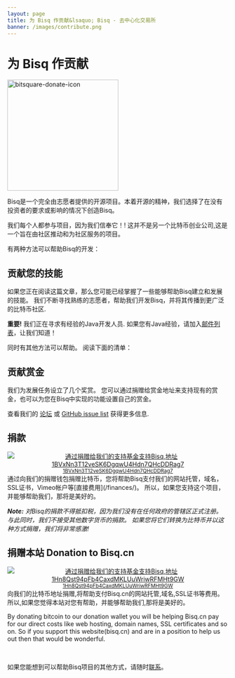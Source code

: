 ```yaml
---
layout: page
title: 为 Bisq 作贡献&lsaquo; Bisq - 去中心化交易所
banner: /images/contribute.png
---
```

# 为 Bisq 作贡献

<img class="alignright size-full wp-image-116" src="/images/bitsquare-donate-icon.png" alt="bitsquare-donate-icon" width="253" height="253" srcset="/images/bitsquare-donate-icon.png 253w, /images/bitsquare-donate-icon-150x150.png 150w, /images/bitsquare-donate-icon-250x250.png 250w" sizes="(max-width: 253px) 100vw, 253px"/>

Bisq是一个完全由志愿者提供的开源项目。本着开源的精神，我们选择了在没有投资者的要求或影响的情况下创造Bisq。

我们每个人都参与项目，因为我们信奉它！! 这并不是另一个比特币创业公司,这是一个旨在由社区推动和为社区服务的项目。

有两种方法可以帮助Bisq的开发：

## 贡献您的技能

如果您正在阅读这篇文章，那么您可能已经掌握了一些能够帮助Bisq建立和发展的技能。 我们不断寻找熟练的志愿者，帮助我们开发Bisq，并将其传播到更广泛的比特币社区.

**重要!** 我们正在寻求有经验的Java开发人员. 如果您有Java经验，请加入[邮件列表](/community/#mailing-list)，让我们知道！

同时有其他方法可以帮助。 阅读下面的清单：

## 贡献赏金

我们为发展任务设立了几个奖赏。 您可以通过捐赠给赏金地址来支持现有的赏金，也可以为您在Bisq中实现的功能设置自己的赏金。

查看我们的 [论坛](https://forum.bitsquare.io/t/bitsquare-bounties-rule-set-and-overview/220) 或 [GitHub issue list](https://github.com/bitsquare/bitsquare/issues) 获得更多信息.

## 捐款

<div style="float: right; text-align: center;">
  <a href="https://blockchain.info/address/1BVxNn3T12veSK6DgqwU4Hdn7QHcDDRag7"><img src="/images/donate-to-bitsquare.png" alt="通过捐赠给我们的支持基金支持Bisq,地址 1BVxNn3T12veSK6DgqwU4Hdn7QHcDDRag7"><br>
    <small>1BVxNn3T12veSK6DgqwU4Hdn7QHcDDRag7</small>
  </a>
</div>
通过向我们的捐赠钱包捐赠比特币，您将帮助Bisq支付我们的网站托管，域名，SSL证书，Vimeo帐户等[直接费用](/finances/)。 所以，如果您支持这个项目，并能够帮助我们，那将是美好的。

_**Note:** 对Bisq的捐款不得抵扣税，因为我们没有在任何政府的管辖区正式注册。 与此同时，我们不接受其他数字货币的捐款。 如果您将它们转换为比特币并以这种方式捐赠，我们将非常感激!_

## 捐赠本站 Donation to Bisq.cn

<div style="float: right; text-align: center;">
  <a href="https://blockchain.info/address/1Hn8Qst94pFb4CaxdMKLUuWriwRFMHt9GW"><img src="/images/donate-to-bisq-cn.png" alt="通过捐赠给我们的支持基金支持Bisq,地址 1Hn8Qst94pFb4CaxdMKLUuWriwRFMHt9GW"><br>
    <small>1Hn8Qst94pFb4CaxdMKLUuWriwRFMHt9GW</small>
  </a>
</div>
向我们的比特币地址捐赠,将帮助支付Bisq.cn的网站托管,域名,SSL证书等费用。所以,如果您觉得本站对您有帮助，并能够帮助我们,那将是美好的。

By donating bitcoin to our donation wallet you will be helping Bisq.cn pay for our direct costs like web hosting, domain names, SSL certificates and so on. So if you support this website(bisq.cn) and are in a position to help us out then that would be wonderful.



<br>

如果您能想到可以帮助Bisq项目的其他方式，请随时[联系](/contact/)。
